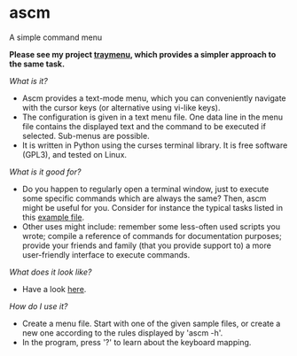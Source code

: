 # ascm
A simple command menu

**Please see my project [traymenu](https://github.com/nieseman/traymenu),
  which provides a simpler approach to the same task.**

*What is it?*
* Ascm provides a text-mode menu, which you can conveniently navigate with the
cursor keys (or alternative using vi-like keys).
* The configuration is given in a
text menu file. One data line in the menu file contains the displayed text and
the command to be executed if selected. Sub-menus are possible.
* It is written in Python using the curses terminal library.
It is free software (GPL3), and tested on Linux.


*What is it good for?*
* Do you happen to regularly open a terminal window, just to execute some
specific commands which are always the same? Then, ascm might be useful for you.
Consider for instance the typical tasks listed in this [example
file](doc/menu_ideas.conf).
* Other uses might include: remember some less-often used scripts you wrote;
compile a reference of commands for documentation purposes; provide your friends
and family (that you provide support to) a more user-friendly interface to
execute commands.


*What does it look like?*
* Have a look [here](doc/ascm_demo.gif).


*How do I use it?*
* Create a menu file. Start with one of the given sample files, or create a new
one according to the rules displayed by 'ascm -h'.
* In the program, press '?' to learn about the keyboard mapping.
